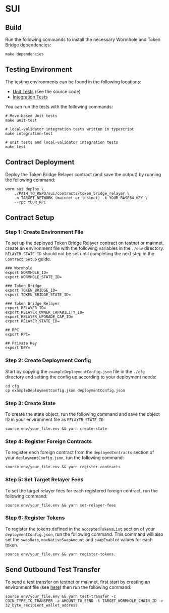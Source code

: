 # SUI

## Build

Run the following commands to install the necessary Wormhole and Token Bridge dependencies:

```
make dependencies
```

## Testing Environment

The testing environments can be found in the following locations:

- [Unit Tests](./contracts/token_bridge_relayer/) (see the source code)
- [Integration Tests](./ts/tests/01_token_bridge_relayer.ts)

You can run the tests with the following commands:

```
# Move-based Unit tests
make unit-test

# local-validator integration tests written in typescript
make integration-test

# unit tests and local-validator integration tests
make test
```

## Contract Deployment

Deploy the Token Bridge Relayer contract (and save the output) by running the following command:

```
worm sui deploy \
    ./PATH_TO_REPO/sui/contracts/token_bridge_relayer \
    -n TARGET_NETWORK (mainnet or testnet) -k YOUR_BASE64_KEY \
    --rpc YOUR_RPC
```

## Contract Setup

### Step 1: Create Environment File

To set up the deployed Token Bridge Relayer contract on testnet or mainnet, create an environment file with the following variables in the `./env` directory. `RELAYER_STATE_ID` should not be set until completing the next step in the `Contract Setup` guide.

```
### Wormhole
export WORMHOLE_ID=
export WORMHOLE_STATE_ID=

### Token Bridge
export TOKEN_BRIDGE_ID=
export TOKEN_BRIDGE_STATE_ID=

### Token Bridge Relayer
export RELAYER_ID=
export RELAYER_OWNER_CAPABILITY_ID=
export RELAYER_UPGRADE_CAP_ID=
export RELAYER_STATE_ID=

## RPC
export RPC=

## Private Key
export KEY=
```

### Step 2: Create Deployment Config

Start by copying the `exampleDeploymentConfig.json` file in the `./cfg` directory and setting the config up according to your deployment needs:

```
cd cfg
cp exampleDeploymentConfig.json deploymentConfig.json
```

### Step 3: Create State

To create the state object, run the following command and save the object ID in your environment file as `RELAYER_STATE_ID`:

```
source env/your_file.env && yarn create-state
```

### Step 4: Register Foreign Contracts

To register each foreign contract from the `deployedContracts` section of your `deploymentConfig.json`, run the following command:

```
source env/your_file.env && yarn register-contracts
```

### Step 5: Set Target Relayer Fees

To set the target relayer fees for each registered foreign contract, run the following command:

```
source env/your_file.env && yarn set-relayer-fees
```

### Step 6: Register Tokens

To register the tokens defined in the `acceptedTokensList` section of your `deploymentConfig.json`, run the following command. This command will also set the `swapRate`, `maxNativeSwapAmount` and `swapEnabled` values for each token.

```
source env/your_file.env && yarn register-tokens.
```

## Send Outbound Test Transfer

To send a test transfer on testnet or mainnet, first start by creating an environment file (see [here](#step-1-create-environment-file)) then run the following command:

```
source env/your_file.env && yarn test-transfer -c COIN_TYPE_TO_TRANSFER -a AMOUNT_TO_SEND -t TARGET_WORMHOLE_CHAIN_ID -r 32_byte_recipient_wallet_address
```
